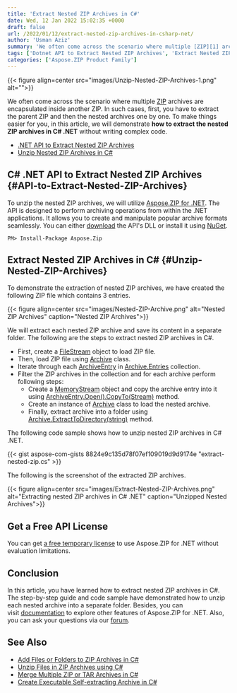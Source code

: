 ```yaml
---
title: 'Extract Nested ZIP Archives in C#'
date: Wed, 12 Jan 2022 15:02:35 +0000
draft: false
url: /2022/01/12/extract-nested-zip-archives-in-csharp-net/
author: 'Usman Aziz'
summary: 'We often come across the scenario where multiple [ZIP][1] archives are encapsulated inside another ZIP. In such cases, first, you have to extract the parent ZIP and then the nested archives one by one. To make things easier for you, in this article, we will demonstrate **how to extract the nested ZIP archives in C# .NET** without writing complex code.'
tags: ['Dotnet API to Extract Nested ZIP Archives', 'Extract Nested ZIP Archives in Csharp', 'Open Nested ZIP Archives in CSharp', 'Unzip Nested ZIP Archives in Csharp']
categories: ['Aspose.ZIP Product Family']
---
```




{{< figure align=center src="images/Unzip-Nested-ZIP-Archives-1.png" alt="">}}


We often come across the scenario where multiple [ZIP][2] archives are encapsulated inside another ZIP. In such cases, first, you have to extract the parent ZIP and then the nested archives one by one. To make things easier for you, in this article, we will demonstrate **how to extract the nested ZIP archives in C# .NET** without writing complex code.

*   [.NET API to Extract Nested ZIP Archives][3]
*   [Unzip Nested ZIP Archives in C#][4]

## C# .NET API to Extract Nested ZIP Archives {#API-to-Extract-Nested-ZIP-Archives}

To unzip the nested ZIP archives, we will utilize [Aspose.ZIP for .NET][5]. The API is designed to perform archiving operations from within the .NET applications. It allows you to create and manipulate popular archive formats seamlessly. You can either [download][6] the API's DLL or install it using [NuGet][7].

```
PM> Install-Package Aspose.Zip
```

## Extract Nested ZIP Archives in C# {#Unzip-Nested-ZIP-Archives}

To demonstrate the extraction of nested ZIP archives, we have created the following ZIP file which contains 3 entries.



{{< figure align=center src="images/Nested-ZIP-Archive.png" alt="Nested ZIP Archives" caption="Nested ZIP Archives">}}


We will extract each nested ZIP archive and save its content in a separate folder. The following are the steps to extract nested ZIP archives in C#.

*   First, create a [FileStream][8] object to load ZIP file.
*   Then, load ZIP file using [Archive][9] class.
*   Iterate through each [ArchiveEntry][10] in [Archive.Entries][11] collection.
*   Filter the ZIP archives in the collection and for each archive perform following steps:
    *   Create a [MemoryStream][12] object and copy the archive entry into it using [ArchiveEntry.Open().CopyTo(Stream)][13] method.
    *   Create an instance of [Archive][14] class to load the nested archive.
    *   Finally, extract archive into a folder using [Archive.ExtractToDirectory(string)][15] method.

The following code sample shows how to unzip nested ZIP archives in C# .NET.

{{< gist aspose-com-gists 8824e9c135d78f07ef109019d9d9174e "extract-nested-zip.cs" >}}

The following is the screenshot of the extracted ZIP archives.



{{< figure align=center src="images/Extract-Nested-ZIP-Archives.png" alt="Extracting nested ZIP archives in C# .NET" caption="Unzipped Nested Archives">}}


## Get a Free API License

You can get [a free temporary license][16] to use Aspose.ZIP for .NET without evaluation limitations.

## Conclusion

In this article, you have learned how to extract nested ZIP archives in C#. The step-by-step guide and code sample have demonstrated how to unzip each nested archive into a separate folder. Besides, you can visit [documentation][17] to explore other features of Aspose.ZIP for .NET. Also, you can ask your questions via our [forum][18].

## See Also

*   [Add Files or Folders to ZIP Archives in C#][19]
*   [Unzip Files in ZIP Archives using C#][20]
*   [Merge Multiple ZIP or TAR Archives in C#][21]
*   [Create Executable Self-extracting Archive in C#][22]




[1]: https://docs.fileformat.com/compression/zip/
[2]: https://docs.fileformat.com/compression/zip/
[3]: #API-to-Extract-Nested-ZIP-Archives
[4]: #Unzip-Nested-ZIP-Archives
[5]: https://products.aspose.com/zip/net/
[6]: https://downloads.aspose.com/zip/net/
[7]: https://www.nuget.org/packages/Aspose.ZIP
[8]: https://docs.microsoft.com/en-us/dotnet/api/system.io.filestream
[9]: https://apireference.aspose.com/zip/net/aspose.zip/archive
[10]: https://apireference.aspose.com/zip/net/aspose.zip/archiveentry
[11]: https://apireference.aspose.com/zip/net/aspose.zip/archive/properties/entries
[12]: https://docs.microsoft.com/en-us/dotnet/api/system.io.memorystream
[13]: https://docs.microsoft.com/en-gb/dotnet/api/system.io.stream.copyto?view=net-6.0#System_IO_Stream_CopyTo_System_IO_Stream_
[14]: https://apireference.aspose.com/zip/net/aspose.zip/archive
[15]: https://apireference.aspose.com/zip/net/aspose.zip/archive/methods/extracttodirectory
[16]: https://purchase.aspose.com/temporary-license
[17]: https://docs.aspose.com/zip/net/
[18]: https://forum.aspose.com/
[19]: https://blog.aspose.com/2020/04/22/create-zip-archives-add-files-or-folders-to-zip-in-csharp-asp.net/
[20]: https://blog.aspose.com/2020/04/23/unzip-files-in-password-protected-zip-archives-in-csharp-asp.net/
[21]: https://blog.aspose.com/2022/01/06/merge-zip-and-tar-files-in-csharp/
[22]: https://blog.aspose.com/2022/01/10/create-self-extracting-archive-in-csharp/




